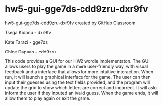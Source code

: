 # hw5-gui-gge7ds-cdd9zru-dxr9fv
hw5-gui-gge7ds-cdd9zru-dxr9fv created by GitHub Classroom

Tsega Kidanu - dxr9fv

Kate Tarazi - gge7ds

Chloe Dapaah - cdd9zru


This code provides a GUI for our HW2 wordle implementaton.  The GUI allows users to play the game in a more user-friendly way,
with visual feedback and a interface that allows for more intuitive interaction. When run, it will launch a graphical interface for the game. The user 
can then input their guesses using the text fields provided, and the program will update the grid to show which letters are correct and incorrect. It will
aslo inform the user if they inputed an ivalid guess. When the game ends, it will allow them to play again or exit the game.
